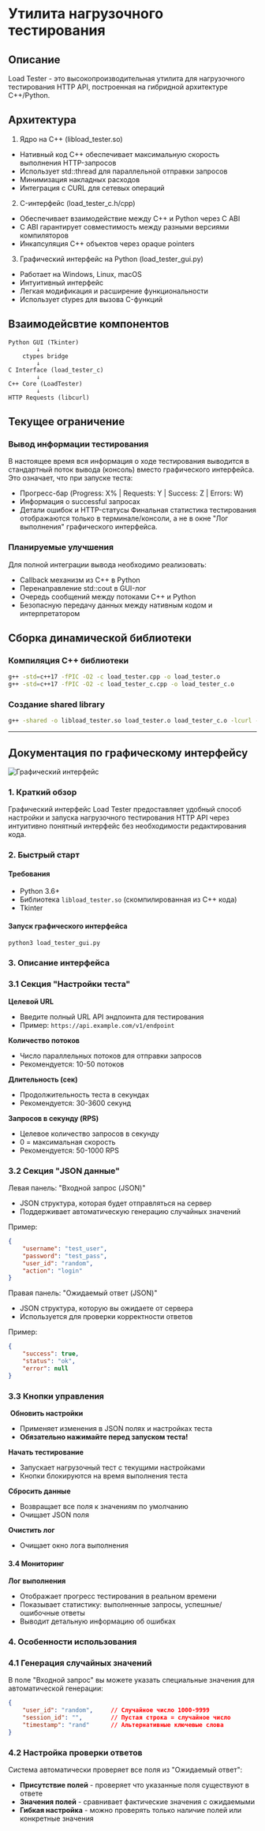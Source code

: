
# Утилита нагрузочного тестирования

## Описание

Load Tester - это высокопроизводительная утилита для нагрузочного тестирования HTTP API, построенная на гибридной архитектуре C++/Python.

## Архитектура

1. Ядро на C++ (libload_tester.so)
- Нативный код C++ обеспечивает максимальную скорость выполнения HTTP-запросов
- Использует std::thread для параллельной отправки запросов
- Минимизация накладных расходов
- Интеграция с CURL для сетевых операций

2. C-интерфейс (load_tester_c.h/cpp)
- Обеспечивает взаимодействие между C++ и Python через C ABI
- C ABI гарантирует совместимость между разными версиями компиляторов
- Инкапсуляция C++ объектов через opaque pointers

3. Графический интерфейс на Python (load_tester_gui.py)
- Работает на Windows, Linux, macOS
- Интуитивный интерфейс
- Легкая модификация и расширение функциональности
- Использует ctypes для вызова C-функций

## Взаимодейсвтие компонентов

```text
Python GUI (Tkinter)
        ↓
    ctypes bridge
        ↓
C Interface (load_tester_c)
        ↓
C++ Core (LoadTester)
        ↓
HTTP Requests (libcurl)
```
## Текущее ограничение
### Вывод информации тестирования
В настоящее время вся информация о ходе тестирования выводится в стандартный поток вывода (консоль) вместо графического интерфейса.
Это означает, что при запуске теста:
- Прогресс-бар (Progress: X% | Requests: Y | Success: Z | Errors: W)
- Информация о successful запросах
- Детали ошибок и HTTP-статусы
Финальная статистика тестирования отображаются только в терминале/консоли, а не в окне "Лог выполнения" графического интерфейса.

### Планируемые улучшения
Для полной интеграции вывода необходимо реализовать:
- Callback механизм из C++ в Python
- Перенаправление std::cout в GUI-лог
- Очередь сообщений между потоками C++ и Python
- Безопасную передачу данных между нативным кодом и интерпретатором

## Сборка динамической библиотеки

### Компиляция C++ библиотеки
```bash
g++ -std=c++17 -fPIC -O2 -c load_tester.cpp -o load_tester.o
g++ -std=c++17 -fPIC -O2 -c load_tester_c.cpp -o load_tester_c.o
```

### Создание shared library
```bash
g++ -shared -o libload_tester.so load_tester.o load_tester_c.o -lcurl -ljsoncpp -lpthread
```
---
## Документация по графическому интерфейсу 

![Графический интерфейс](./GUI_image.PNG)

### 1. Краткий обзор

Графический интерфейс Load Tester предоставляет удобный способ настройки и запуска нагрузочного тестирования HTTP API через интуитивно понятный интерфейс без необходимости редактирования кода.
### 2. Быстрый старт
#### Требования
- Python 3.6+
- Библиотека `libload_tester.so` (скомпилированная из C++ кода)
- Tkinter
#### Запуск графического интерфейса
```bash
python3 load_tester_gui.py
```
### 3. Описание интерфейса

### 3.1 Секция "Настройки теста"

**Целевой URL**
- Введите полный URL API эндпоинта для тестирования
- Пример: `https://api.example.com/v1/endpoint`    

**Количество потоков**
- Число параллельных потоков для отправки запросов
- Рекомендуется: 10-50 потоков

**Длительность (сек)**
- Продолжительность теста в секундах
- Рекомендуется: 30-3600 секунд

**Запросов в секунду (RPS)**
- Целевое количество запросов в секунду
- 0 = максимальная скорость
- Рекомендуется: 50-1000 RPS
### 3.2 Секция "JSON данные"

 Левая панель: "Входной запрос (JSON)"
- JSON структура, которая будет отправляться на сервер
- Поддерживает автоматическую генерацию случайных значений

Пример:
```json
{
    "username": "test_user",
    "password": "test_pass",
    "user_id": "random",
    "action": "login"
}
```

Правая панель: "Ожидаемый ответ (JSON)"
- JSON структура, которую вы ожидаете от сервера
- Используется для проверки корректности ответов

Пример:
```json
{
    "success": true,
    "status": "ok",
    "error": null
}
```

### 3.3 Кнопки управления

 **Обновить настройки**
- Применяет изменения в JSON полях и настройках теста
- **Обязательно нажимайте перед запуском теста!**

**Начать тестирование**
- Запускает нагрузочный тест с текущими настройками
- Кнопки блокируются на время выполнения теста

**Сбросить данные**
- Возвращает все поля к значениям по умолчанию
- Очищает JSON поля

**Очистить лог**
- Очищает окно лога выполнения
#### 3.4 Мониторинг

**Лог выполнения**
- Отображает прогресс тестирования в реальном времени
- Показывает статистику: выполненные запросы, успешные/ошибочные ответы
- Выводит детальную информацию об ошибках

### 4. Особенности использования

### 4.1 Генерация случайных значений

В поле "Входной запрос" вы можете указать специальные значения для автоматической генерации:
```json
{
    "user_id": "random",     // Случайное число 1000-9999
    "session_id": "",        // Пустая строка = случайное число
    "timestamp": "rand"      // Альтернативные ключевые слова
}
```

### 4.2 Настройка проверки ответов

Система автоматически проверяет все поля из "Ожидаемый ответ":
- **Присутствие полей** - проверяет что указанные поля существуют в ответе
- **Значения полей** - сравнивает фактические значения с ожидаемыми
- **Гибкая настройка** - можно проверять только наличие полей или конкретные значения

